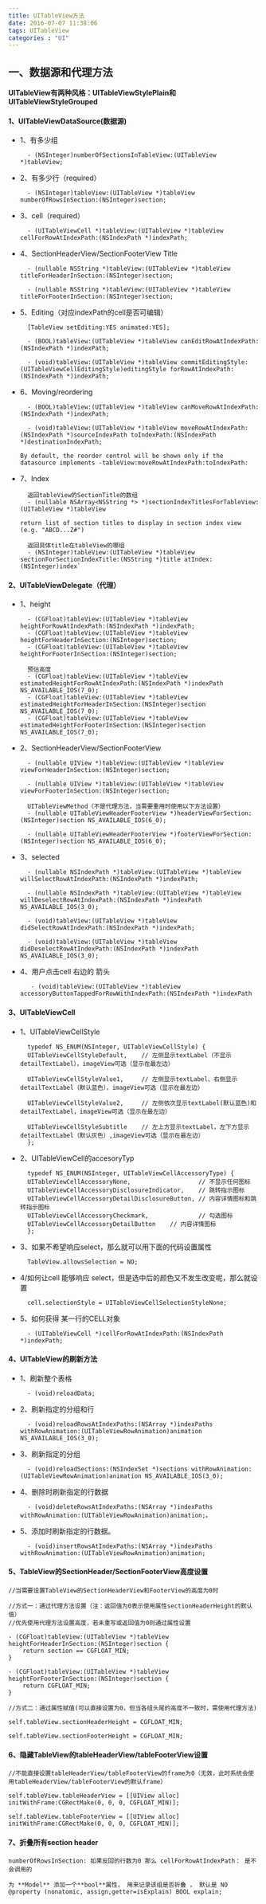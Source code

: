 ```yaml
---
title: UITableView方法
date: 2016-07-07 11:38:06
tags: UITableView
categories : "UI"
---
```

## 一、数据源和代理方法

**UITableView有两种风格：UITableViewStylePlain和UITableViewStyleGrouped**
#### 1、UITableViewDataSource(数据源)
* 1、有多少组

		- (NSInteger)numberOfSectionsInTableView:(UITableView *)tableView;
		
* 2、有多少行（required）

		- (NSInteger)tableView:(UITableView *)tableView numberOfRowsInSection:(NSInteger)section;
		
* 3、cell（required）

		- (UITableViewCell *)tableView:(UITableView *)tableView cellForRowAtIndexPath:(NSIndexPath *)indexPath;

* 4、SectionHeaderView/SectionFooterView Title

		- (nullable NSString *)tableView:(UITableView *)tableView titleForHeaderInSection:(NSInteger)section;
		
		- (nullable NSString *)tableView:(UITableView *)tableView titleForFooterInSection:(NSInteger)section;
		
* 5、Editing（对应indexPath的cell是否可编辑）

		[TableView setEditing:YES animated:YES];

		- (BOOL)tableView:(UITableView *)tableView canEditRowAtIndexPath:(NSIndexPath *)indexPath;
		
		- (void)tableView:(UITableView *)tableView commitEditingStyle:(UITableViewCellEditingStyle)editingStyle forRowAtIndexPath:(NSIndexPath *)indexPath;
		
* 6、Moving/reordering
		
		- (BOOL)tableView:(UITableView *)tableView canMoveRowAtIndexPath:(NSIndexPath *)indexPath;
		
		- (void)tableView:(UITableView *)tableView moveRowAtIndexPath:(NSIndexPath *)sourceIndexPath toIndexPath:(NSIndexPath *)destinationIndexPath;
	`By default, the reorder control will be shown only if the datasource implements -tableView:moveRowAtIndexPath:toIndexPath:`
* 7、Index

		返回tableView的SectionTitle的数组
		- (nullable NSArray<NSString *> *)sectionIndexTitlesForTableView:(UITableView *)tableView 
	`return list of section titles to display in section index view (e.g. "ABCD...Z#")`
	
		返回具体title在tableView的哪组
		- (NSInteger)tableView:(UITableView *)tableView sectionForSectionIndexTitle:(NSString *)title atIndex:(NSInteger)index`

#### 2、UITableViewDelegate（代理）
* 1、height
		
		- (CGFloat)tableView:(UITableView *)tableView heightForRowAtIndexPath:(NSIndexPath *)indexPath;
		- (CGFloat)tableView:(UITableView *)tableView heightForHeaderInSection:(NSInteger)section;
		- (CGFloat)tableView:(UITableView *)tableView heightForFooterInSection:(NSInteger)section;
		
		预估高度
		- (CGFloat)tableView:(UITableView *)tableView estimatedHeightForRowAtIndexPath:(NSIndexPath *)indexPath NS_AVAILABLE_IOS(7_0);
		- (CGFloat)tableView:(UITableView *)tableView estimatedHeightForHeaderInSection:(NSInteger)section NS_AVAILABLE_IOS(7_0);
		- (CGFloat)tableView:(UITableView *)tableView estimatedHeightForFooterInSection:(NSInteger)section NS_AVAILABLE_IOS(7_0);
		
* 2、SectionHeaderView/SectionFooterView

		- (nullable UIView *)tableView:(UITableView *)tableView viewForHeaderInSection:(NSInteger)section;
		
		- (nullable UIView *)tableView:(UITableView *)tableView viewForFooterInSection:(NSInteger)section;
		
		UITableViewMethod（不是代理方法，当需要重用时使用以下方法设置）
		- (nullable UITableViewHeaderFooterView *)headerViewForSection:(NSInteger)section NS_AVAILABLE_IOS(6_0);
		
		- (nullable UITableViewHeaderFooterView *)footerViewForSection:(NSInteger)section NS_AVAILABLE_IOS(6_0);
* 3、selected

		- (nullable NSIndexPath *)tableView:(UITableView *)tableView willSelectRowAtIndexPath:(NSIndexPath *)indexPath;
		
		- (nullable NSIndexPath *)tableView:(UITableView *)tableView willDeselectRowAtIndexPath:(NSIndexPath *)indexPath NS_AVAILABLE_IOS(3_0);
		
		- (void)tableView:(UITableView *)tableView didSelectRowAtIndexPath:(NSIndexPath *)indexPath;
		
		- (void)tableView:(UITableView *)tableView didDeselectRowAtIndexPath:(NSIndexPath *)indexPath NS_AVAILABLE_IOS(3_0);
		
* 4、用户点击cell 右边的 箭头

		 - (void)tableView:(UITableView *)tableView accessoryButtonTappedForRowWithIndexPath:(NSIndexPath *)indexPath


#### 3、UITableViewCell
* 1、UITableViewCellStyle

		typedef NS_ENUM(NSInteger, UITableViewCellStyle) {
	    UITableViewCellStyleDefault,    // 左侧显示textLabel（不显示detailTextLabel），imageView可选（显示在最左边）
	    
	    UITableViewCellStyleValue1,     // 左侧显示textLabel、右侧显示detailTextLabel（默认蓝色），imageView可选（显示在最左边）
	    
	    UITableViewCellStyleValue2,     // 左侧依次显示textLabel(默认蓝色)和detailTextLabel，imageView可选（显示在最左边）
	    
	    UITableViewCellStyleSubtitle    // 左上方显示textLabel，左下方显示detailTextLabel（默认灰色）,imageView可选（显示在最左边）
		};
* 2、UITableViewCell的accesoryTyp

		typedef NS_ENUM(NSInteger, UITableViewCellAccessoryType) {
	    UITableViewCellAccessoryNone,                   // 不显示任何图标
	    UITableViewCellAccessoryDisclosureIndicator,    // 跳转指示图标
	    UITableViewCellAccessoryDetailDisclosureButton, // 内容详情图标和跳转指示图标
	    UITableViewCellAccessoryCheckmark,              // 勾选图标
	    UITableViewCellAccessoryDetailButton    // 内容详情图标
		};
* 3、如果不希望响应select，那么就可以用下面的代码设置属性

		TableView.allowsSelection = NO;
* 4/如何让cell 能够响应 select，但是选中后的颜色又不发生改变呢，那么就设置

		cell.selectionStyle = UITableViewCellSelectionStyleNone;
* 5、如何获得 某一行的CELL对象

		- (UITableViewCell *)cellForRowAtIndexPath:(NSIndexPath *)indexPath;



#### 4、UITableView的刷新方法
* 1、刷新整个表格
	
		- (void)reloadData;
* 2、刷新指定的分组和行

		- (void)reloadRowsAtIndexPaths:(NSArray *)indexPaths withRowAnimation:(UITableViewRowAnimation)animation NS_AVAILABLE_IOS(3_0);
* 3、刷新指定的分组

		- (void)reloadSections:(NSIndexSet *)sections withRowAnimation:(UITableViewRowAnimation)animation NS_AVAILABLE_IOS(3_0);
* 4、删除时刷新指定的行数据

		- (void)deleteRowsAtIndexPaths:(NSArray *)indexPaths withRowAnimation:(UITableViewRowAnimation)animation;。
* 5、添加时刷新指定的行数据。

		- (void)insertRowsAtIndexPaths:(NSArray *)indexPaths withRowAnimation:(UITableViewRowAnimation)animation;
		
#### 5、TableView的SectionHeader/SectionFooterView高度设置
	//当需要设置TableView的SectionHeaderView和FooterView的高度为0时
	
	//方式一：通过代理方法设置（注：返回值为0表示使用属性sectionHeaderHeight的默认值）
	//优先使用代理方法设置高度，若未重写或返回值为0则通过属性设置
	
	- (CGFloat)tableView:(UITableView *)tableView heightForHeaderInSection:(NSInteger)section {
	    return section == CGFLOAT_MIN;
	}
	
	- (CGFloat)tableView:(UITableView *)tableView heightForFooterInSection:(NSInteger)section {
	    return CGFLOAT_MIN;
	}
	
	//方式二：通过属性赋值(可以直接设置为0，但当各组头尾的高度不一致时，需使用代理方法)
	
	self.tableView.sectionHeaderHeight = CGFLOAT_MIN;
	
	self.tableView.sectionFooterHeight = CGFLOAT_MIN;
#### 6、隐藏TableView的tableHeaderView/tableFooterView设置
	//不能直接设置tableHeaderView/tableFooterView的frame为0（无效，此时系统会使用tableHeaderView/tableFooterView的默认frame）
	
	self.tableView.tableHeaderView = [[UIView alloc] initWithFrame:CGRectMake(0, 0, 0, CGFLOAT_MIN)];
	
	self.tableView.tableFooterView = [[UIView alloc] initWithFrame:CGRectMake(0, 0, 0, CGFLOAT_MIN)];
#### 7、折叠所有section header
	numberOfRowsInSection: 如果反回的行数为0 那么 cellForRowAtIndexPath： 是不会调用的
	
	为 **Model** 添加一个**bool**属性， 用来记录该组是否折叠 ， 默认是 NO
	@property (nonatomic, assign,getter=isExplain) BOOL explain;